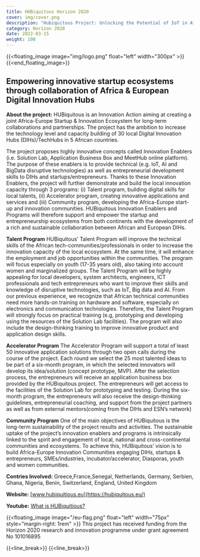 ```yaml
---
title: HUBiquitous Horizon 2020
cover: img/cover.png
description: "Hubiquitous Project: Unlocking the Potential of IoT in Africa"
category: Horizon 2020
date: 2022-03-15
weight: 100
---
```

 

{{<floating_image image="img/logo.png" float="left" width="300px" >}}
{{<end_floating_image>}}


## Empowering innovative startup ecosystems through collaboration of Africa & European Digital Innovation Hubs

**About the project:** HUBiquitous is an Innovation Action aiming at creating a joint Africa-Europe Startup & Innovation Ecosystem for long-term collaborations and partnerships. The project has the ambition to increase the technology level and capacity building of 30 local Digital Innovation  Hubs (DIHs)/TechHubs in 5 African countries.


The project proposes highly innovative concepts called Innovation Enablers (i.e. Solution Lab, Application Business Box and MeetHub online platform). The purpose of these enablers is to provide technical (e.g. IoT, AI and BigData disruptive technologies) as well as entrepreneurial development skills to DIHs and startups/entrepreneurs. Thanks to these Innovation Enablers, the project will further demonstrate and build the local innovation capacity through 3 programs: (i) Talent program, building digital skills for local talents, (ii) Accelerator program, creating innovative applications and services and (iii) Community program, developing the Africa-Europe start-up and innovation communities. HUBiquitous Innovation Enablers and Programs will therefore support and empower the startup and entrepreneurship ecosystems from both continents with the development of a rich and sustainable collaboration between African and European DIHs.

**Talent Program** HUBiquitous’ Talent Program  will improve the technical skills of the African tech-communities/professionals in order to increase the innovation capacity of the local ecosystem. At the same time, it will enhance the employment and job opportunities within the communities. The program will focus especially on youth (17-35 years old), also taking into account women and marginalized groups. The Talent Program will be highly appealing for local developers, system architects, engineers, ICT professionals and tech entrepreneurs who want to improve their skills and knowledge of disruptive technologies, such as IoT, Big data and AI. From our previous experience, we recognize that African technical communities need more hands-on training on hardware and software, especially on electronics and communication technologies. Therefore, the Talent Program will strongly focus on practical training (e.g, prototyping and developing using the resources of the Solution Lab facilities). The program will also include the design-thinking training to improve innovative product and application design skills.

**Accelerator Program** The Accelerator Program will support a total of least 50 innovative application solutions through two open calls during the course of the project. Each round we select the 25 most talented ideas to be part of a six-month program, in which the selected innovators will develop its idea/solution (concept prototype, MVP). After the selection process, the entrepreneurs will receive an application business box provided by the HUBiquitous project. The entrepreneurs will get access to the facilities of the Solution Lab for prototyping and testing. During the six-month program, the entrepreneurs will also receive the design-thinking guidelines, entrepreneurial coaching, and support from the project partners as well as from external mentors(coming from the DIHs and ESN’s network)

**Community Program** One of the main objectives of HUBiquitous is the long-term sustainability of the project results and activities. The sustainable uptake of the project’s innovation enablers and programs is intrinsically linked to the spirit and engagement of local, national and cross-continental communities and ecosystems. To achieve this, HUBiquitous’ vision is to build Africa-Europe Innovation Communities engaging DIHs, startups & entrepreneurs, SMEs/industries, incubator/accelerator, Diasporas, youth and women communities.



**Contries Involved:** Greece,France,Senegal, Netherlands, Germany, Serbien, Ghana, Nigeria, Benin, Switzerland, England, United Kingdom

**Website:**  [www.hubiquitious.eu](https://hubiquitous.eu/)

**Youtube:** [What is HUBiquitious?](https://www.youtube.com/watch?v=zm5a7m4nLiA)

{{<floating_image image="/eu-flag.png" float="left" width="75px" style="margin-right: 1rem" >}}
This project has received funding from the Horizon 2020 research and innovation programme under grant agreement No 101016895

{{<line_break>}}
{{<line_break>}}
